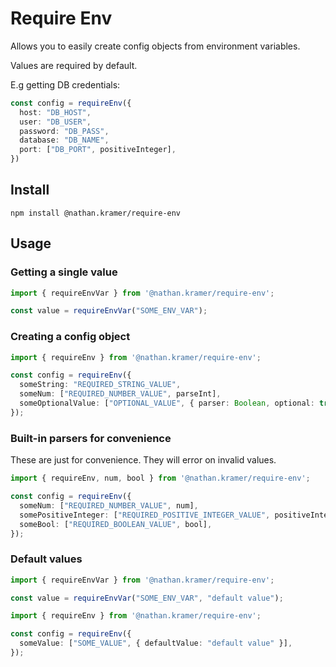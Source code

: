 # Require Env

Allows you to easily create config objects from environment variables.

Values are required by default.

E.g getting DB credentials:

```ts
const config = requireEnv({
  host: "DB_HOST",
  user: "DB_USER",
  password: "DB_PASS",
  database: "DB_NAME",
  port: ["DB_PORT", positiveInteger],
})
```

## Install

```
npm install @nathan.kramer/require-env
```

## Usage

### Getting a single value

```ts
import { requireEnvVar } from '@nathan.kramer/require-env';

const value = requireEnvVar("SOME_ENV_VAR");
```

### Creating a config object

```ts
import { requireEnv } from '@nathan.kramer/require-env';

const config = requireEnv({
  someString: "REQUIRED_STRING_VALUE",
  someNum: ["REQUIRED_NUMBER_VALUE", parseInt],
  someOptionalValue: ["OPTIONAL_VALUE", { parser: Boolean, optional: true }],
});
```

### Built-in parsers for convenience

These are just for convenience. They will error on invalid values.

```ts
import { requireEnv, num, bool } from '@nathan.kramer/require-env';

const config = requireEnv({
  someNum: ["REQUIRED_NUMBER_VALUE", num],
  somePositiveInteger: ["REQUIRED_POSITIVE_INTEGER_VALUE", positiveInteger],
  someBool: ["REQUIRED_BOOLEAN_VALUE", bool],
});
```

### Default values

```ts
import { requireEnvVar } from '@nathan.kramer/require-env';

const value = requireEnvVar("SOME_ENV_VAR", "default value");
```

```ts
import { requireEnv } from '@nathan.kramer/require-env';

const config = requireEnv({
  someValue: ["SOME_VALUE", { defaultValue: "default value" }],
});
```
